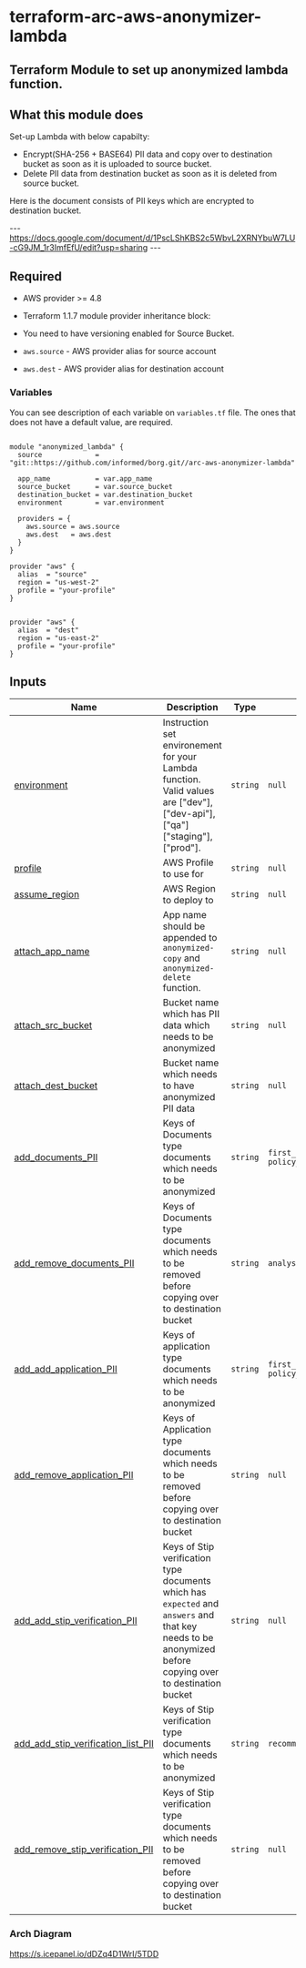 # terraform-arc-aws-anonymizer-lambda
Terraform Module to set up anonymized lambda function.
----------------------

## What this module does
Set-up Lambda with below capabilty:
- Encrypt(SHA-256 + BASE64) PII data and copy over to destination bucket as soon as it is uploaded to source bucket.
- Delete PII data from destination bucket as soon as it is deleted from source bucket. 

Here is the document consists of PII keys which are encrypted to destination bucket. 

--- https://docs.google.com/document/d/1PscLShKBS2c5WbvL2XRNYbuW7LU-cG9JM_1r3ImfEfU/edit?usp=sharing ---

## Required

- AWS provider >= 4.8
- Terraform 1.1.7 module provider inheritance block:
- You need to have versioning enabled for Source Bucket.

- `aws.source` - AWS provider alias for source account
- `aws.dest`   - AWS provider alias for destination account

### Variables

You can see description of each variable on `variables.tf` file. The ones that does not have a default value, are required.

```hcl

module "anonymized_lambda" {
  source             = "git::https://github.com/informed/borg.git//arc-aws-anonymizer-lambda"

  app_name           = var.app_name
  source_bucket      = var.source_bucket
  destination_bucket = var.destination_bucket
  environment        = var.environment

  providers = {
    aws.source = aws.source
    aws.dest   = aws.dest
  }
}

provider "aws" {
  alias  = "source"
  region = "us-west-2"
  profile = "your-profile"
}


provider "aws" {
  alias  = "dest"
  region = "us-east-2"
  profile = "your-profile"
}

```

## Inputs

| Name | Description | Type | Default | Required |
|------|-------------|------|---------|:--------:|
| <a name="input_environment"></a> [environment](#input\_environment) | Instruction set environement for your Lambda function. Valid values are ["dev"], ["dev-api"],["qa"] ["staging"], ["prod"]. | `string` | `null` | yes |
| <a name="input_profile"></a> [profile](#input\_profile) | AWS Profile to use for | `string` | `null` | yes |
| <a name="input_region"></a> [assume\_region](#input\_region) | AWS Region to deploy to | `string` | `null` | yes |
| <a name="input_app_name"></a> [attach\_app\_name](#input\_app\_name) | App name should be appended to `anonymized-copy` and `anonymized-delete` function.  | `string` | `null` | yes |
| <a name="input_src_bucket"></a> [attach\_src\_bucket](#input\_src\_bucket) | Bucket name which has PII data which needs to be anonymized | `string` | `null` | yes |
| <a name="input_dest_bucket"></a> [attach\_dest\_bucket](#input\_dest\_bucket) | Bucket name which needs to have anonymized PII data  | `string` | `null` | yes |
| <a name="input_add_documents_PII"></a> [add\_documents\_PII](#input\_add\_documents\_PII) | Keys of Documents type documents which needs to be anonymized | `string` | `first_name,last_name,middle_name,suffix,email,ssn,driver_license_number,date_of_birth,dob,account_number,bank_account_number,vin,id_number, policy_number,tin,itin,applicant_phone_number,trade_in_vin,zip,city,state,street_2,street_address,phone` | no |
| <a name="input_remove_documents_PII"></a> [add\_remove\_documents\_PII](#input\_remove\_documents\_PII) | Keys of Documents type documents which needs to be removed before copying over to destination bucket | `string` | `analysis_document_payload` | no |
| <a name="input_add_application_PII"></a> [add\_add\_application\_PII](#input\_add\_application\_PII) | Keys of application type documents which needs to be anonymized | `string` | `first_name,last_name,middle_name,suffix,email,ssn,date_of_birth,dob,account_number,bank_account_number,vin,id_number, policy_number,tin,itin,zip,city,state,street_2,street_address,phone` | no |
| <a name="input_remove_application_PII"></a> [add\_remove\_application\_PII](#input\_remove\_application\_PII) | Keys of Application type documents which needs to be removed before copying over to destination bucket | `string` | `null` | no |
| <a name="input_add_stip_verification_PII"></a> [add\_add\_stip\_verification\_PII](#input\_add\_stip\_verification\_PII) | Keys of Stip verification type documents which has `expected` and `answers` and that key needs to be anonymized before copying over to destination bucket | `string` | `null` | no |
| <a name="input_add_stip_verification_list_PII"></a> [add\_add\_stip\_verification\_list\_PII](#input\_add\_stip\_verification\_list\_PII) | Keys of Stip verification type documents which needs to be anonymized | `string` | `recommendations` | no |
| <a name="input_remove_stip_verification_PII"></a> [add\_remove\_stip\_verification\_PII](#input\_emove\_stip\_verification\_PII) | Keys of Stip verification type documents which needs to be removed before copying over to destination bucket | `string` | `null` | no |

### Arch Diagram 

https://s.icepanel.io/dDZq4D1WrI/5TDD